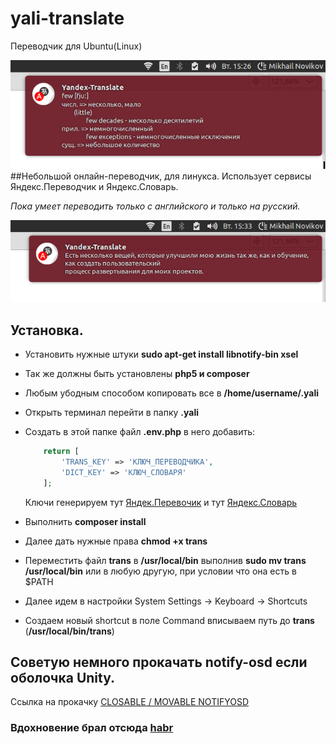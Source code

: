 # yali-translate
Переводчик для Ubuntu(Linux)

![YaLi-Translate One Word](https://github.com/mikenovikov/yali-translate/blob/master/resources/example-word.jpg)
##Небольшой онлайн-переводчик, для линукса.
Использует сервисы Яндекс.Переводчик и Яндекс.Словарь.

*Пока умеет переводить только с английского и только на русский.*

![YaLi-Translate Sentence Word](https://github.com/mikenovikov/yali-translate/blob/master/resources/example-sentence.jpg)


## Установка.
- Установить нужные штуки **sudo apt-get install libnotify-bin xsel**
- Так же должны быть установлены  **php5 и composer**
- Любым убодным способом копировать все в **/home/username/.yali**
- Открыть терминал перейти в папку **.yali**
- Создать в этой папке файл **.env.php** в него добавить:

	```php
		return [
			'TRANS_KEY' => 'КЛЮЧ_ПЕРЕВОДЧИКА',
			'DICT_KEY' => 'КЛЮЧ_СЛОВАРЯ'
		];
	```
	Ключи генерируем тут [Яндек.Перевочик](https://tech.yandex.ru/keys/get/?service=trnsl) и тут
	[Яндекс.Словарь](https://tech.yandex.ru/keys/get/?service=dict)
- Выполнить **composer install**
- Далее дать нужные права **chmod +x trans**
- Переместить файл **trans** в **/usr/local/bin** выполнив **sudo mv trans /usr/local/bin** или в любую другую, при условии что она есть в $PATH
- Далее идем в настройки System Settings -> Keyboard -> Shortcuts
- Создаем новый shortcut в поле Command вписываем путь до **trans** (**/usr/local/bin/trans**)

## Советую немного прокачать notify-osd если оболочка Unity.
Ссылка на прокачку [CLOSABLE / MOVABLE NOTIFYOSD ](http://www.webupd8.org/2012/06/closable-movable-notifyosd.html)

### Вдохновение брал отсюда [habr](http://habrahabr.ru/post/137215/)
